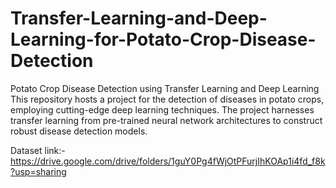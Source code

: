 # Transfer-Learning-and-Deep-Learning-for-Potato-Crop-Disease-Detection
Potato Crop Disease Detection using Transfer Learning and Deep Learning  This repository hosts a project for the detection of diseases in potato crops, employing cutting-edge deep learning techniques. The project harnesses transfer learning from pre-trained neural network architectures to construct robust disease detection models.

Dataset link:-
https://drive.google.com/drive/folders/1guY0Pg4fWjOtPFurjIhKOAp1i4fd_f8k?usp=sharing
